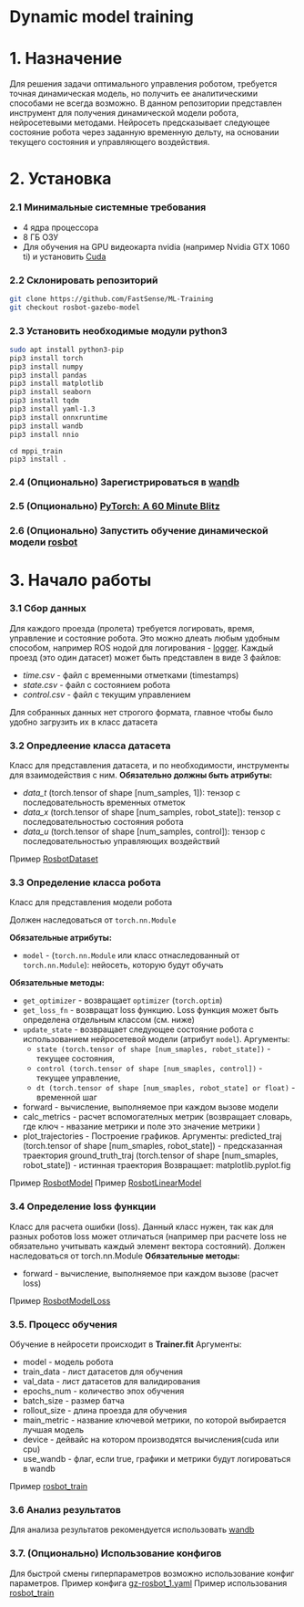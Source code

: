 # Dynamic model training
# 1. Назначение
Для решения задачи оптимального управления роботом, требуется точная динамическая модель, но получить ее аналитическими способами не всегда возможно. В данном репозитории представлен инструмент для получения динамической модели робота, нейросетевыми методами. Нейросеть предсказывает следующее состояние робота через заданную временную дельту, на основании текущего состояния и управляющего воздействия.

# 2. Установка
### 2.1 Минимальные системные требования
* 4 ядра процессора
* 8 ГБ ОЗУ
* Для обучения на GPU видеокарта nvidia (например Nvidia GTX 1060 ti) и установить [Cuda](https://docs.nvidia.com/cuda/cuda-installation-guide-linux/index.html#ubuntu-installation)
  
### 2.2 Склонировать репозиторий
```bash
git clone https://github.com/FastSense/ML-Training
git checkout rosbot-gazebo-model
```
### 2.3 Установить необходимые модули python3
```bash
sudo apt install python3-pip
pip3 install torch
pip3 install numpy
pip3 install pandas
pip3 install matplotlib
pip3 install seaborn
pip3 install tqdm
pip3 install yaml-1.3
pip3 install onnxruntime
pip3 install wandb
pip3 install nnio
```
```
cd mppi_train
pip3 install .
```
### 2.4 (Опционально) Зарегистрироваться в [wandb](https://wandb.ai/) 
### 2.5 (Опционально) [PyTorch: A 60 Minute Blitz](https://pytorch.org/tutorials/beginner/deep_learning_60min_blitz.html)
### 2.6 (Опционально) Запустить обучение динамической модели [rosbot](https://github.com/FastSense/ML-Training/tree/rosbot-gazebo-model/rosbot-gazebo-model/examples/gz-rosbot)

# 3. Начало работы
### 3.1 Сбор данных
Для каждого проезда (пролета) требуется логировать, время, управление и состояние робота. Это можно длеать любым удобным способом, например ROS нодой для логирования - [logger](https://github.com/urock/rosbot/tree/develop/logger). Каждый проезд (это один датасет) может быть представлен в виде 3 файлов:  
* *time.csv* - файл с временными отметками (timestamps)
* *state.csv* - файл с состоянием робота 
* *control.csv* - файл с текущим управлением
  
Для собранных данных нет строгого формата, главное чтобы было удобно загрузить их в класс датасета
### 3.2 Опредлеение класса датасета
Класс для представления датасета, и по необходимости, инструменты для взаимодействия с ним.
**Обязательно должны быть атрибуты:**
* *data_t* (torch.tensor of shape [num_samples, 1]): тензор с последовательность временных отметок
* *data_x* (torch.tensor of shape [num_samples, robot_state]): тензор с последовательностью состояния робота
* *data_u* (torch.tensor of shape [num_samples, control]): тензор с последовательностью управляющих воздействий

Пример [RosbotDataset](https://github.com/FastSense/ML-Training/blob/rosbot-gazebo-model/rosbot-gazebo-model/examples/gz-rosbot/rosbot_dataset.py)

### 3.3 Определение класса робота
Класс для представления модели робота

Должен наследоваться от `torch.nn.Module`

**Обязательные атрибуты:**
* `model` - (`torch.nn.Module` или класс отнаследованный от `torch.nn.Module`): нейосеть, которую будут обучать

**Обязательные методы:**
* `get_optimizer` - возвращает `optimizer` (`torch.optim`)
* `get_loss_fn` - возвращат loss функцию. Loss функция может быть определена отдельным классом (см. ниже)
* `update_state` - возвращает следующее состояние робота с использованием нейросетевой модели (атрибут `model`).
  Аргументы:
  * `state (torch.tensor of shape [num_smaples, robot_state])` - текущее состояния,
  * `control (torch.tensor of shape [num_smaples, control])` - текущее управление,  
  * `dt (torch.tensor of shape [num_smaples, robot_state] or float)` - временной шаг
* forward - вычисление, выполняемое при каждом вызове модели
* calc_metrics - расчет вспомогателных метрик (возвращает словарь, где ключ - нвазание метрики и поле это значение метрики )
* plot_trajectories - Построение графиков.
Аргументы:
predicted_traj (torch.tensor of shape [num_smaples, robot_state]) - предсказанная траектория
ground_truth_traj (torch.tensor of shape [num_smaples, robot_state]) - истинная траектория
Возвращает: matplotlib.pyplot.fig

Пример [RosbotModel](https://github.com/FastSense/ML-Training/blob/rosbot-gazebo-model/rosbot-gazebo-model/examples/gz-rosbot/rosbot_model.py)
Пример [RosbotLinearModel](https://github.com/FastSense/ML-Training/blob/rosbot-gazebo-model/rosbot-gazebo-model/examples/gz-rosbot/rosbot_linear_model.py)

### 3.4 Определение loss функции
Класс для расчета ошибки (loss). Данный класс нужен, так как для разных роботов loss может отличаться (например при расчете loss не обязательно учитывать каждый элемент вектора состояний). 
Должен наследоваться от torch.nn.Module
**Обязательные методы:**
* forward - вычисление, выполняемое при каждом вызове (расчет loss)

Пример [RosbotModelLoss](https://github.com/FastSense/ML-Training/blob/rosbot-gazebo-model/rosbot-gazebo-model/examples/gz-rosbot/rosbot_model.py#L9)

### 3.5. Процесс обучения
Обучение в нейросети происходит в **Trainer.fit** Аргументы:
* model - модель робота 
* train_data - лист датасетов для обучения
* val_data - лист датасетов для валидирования
* epochs_num - количество эпох обучения
* batch_size - размер батча
* rollout_size - длина проезда для обучения
* main_metric - название ключевой метрики, по которой выбирается лучшая модель
* device - дейвайс на котором производятся вычисления(cuda или cpu)
* use_wandb - флаг, если true, графики и метрики будут логироваться в wandb

Пример [rosbot_train](https://github.com/FastSense/ML-Training/blob/rosbot-gazebo-model/rosbot-gazebo-model/examples/gz-rosbot/rosbot_train.py)

### 3.6 Анализ результатов
Для анализа результатов рекомендуется использовать [wandb](https://wandb.ai/) 

### 3.7. (Опционально) Использование конфигов
Для быстрой смены гиперпараметров возможно использование конфиг параметров.
Пример конфига [gz-rosbot_1.yaml](https://github.com/FastSense/ML-Training/blob/rosbot-gazebo-model/rosbot-gazebo-model/examples/gz-rosbot/configs/gz-rosbot_1.yaml)
Пример использования [rosbot_train](https://github.com/FastSense/ML-Training/blob/rosbot-gazebo-model/rosbot-gazebo-model/examples/gz-rosbot/rosbot_train.py#L41)


